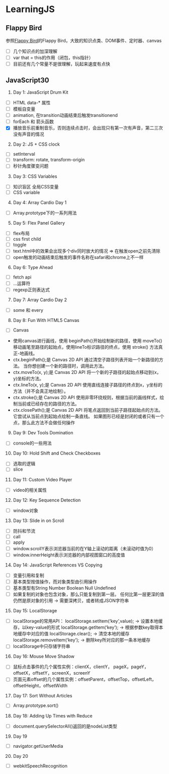 # LearningJS

## Flappy Bird
参照[Flappy Bird](https://github.com/tzc123/canvas_game)的Flappy Bird，大致的知识点类、DOM事件、定时器、canvas

- [ ] 几个知识点的加深理解
- [ ] var that = this的作用（闭包，this指针）
- [ ] 目前还有几个常量不是很理解，玩起来速度有点快

## JavaScript30
1. Day 1: JavaScript Drum Kit
- [ ] HTML data-* 属性
- [ ] 模板自变量
- [ ] animation, 在transition动画结束后触发transitionend
- [ ] forEach 和 箭头函数 
- [x] 播放音乐前重制音乐，否则连续点击时，会出现只有第一次有声音，第二三次没有声音的情况

2. Day 2: JS + CSS clock
- [ ] setInterval
- [ ] transform: rotate, transform-origin
- [ ] 秒针角度骤变问题

3. Day 3: CSS Variables
- [ ] 知识盲区 全局CSS变量
- [ ] CSS variable

4. Day 4: Array Cardio Day 1
- [ ] Array.prototype下的一系列用法

5. Day 5: Flex Panel Gallery
- [ ] flex布局
- [ ] css first child
- [ ] toggle
- [ ] text.html中的效果会出现多个div同时放大的情况 => 在触发open之前先清除
- [ ] open触发的动画结束后触发的事件名称在safari和chrome上不一样

6. Day 6: Type Ahead
- [ ] fetch api
- [ ] ...运算符
- [ ] regexp正则表达式

7. Day 7: Array Cardio Day 2
- [ ] some 和 every

8. Day 8: Fun With HTML5 Canvas
- [ ] Canvas
- 使用canvas进行画线，使用 beginPath()开始绘制新的路径，使用 moveTo()移动画笔至路径的起始点，使用lineTo标识路径的终点，使用 stroke() 方法真正-地画线。
- ctx.beginPath();是 Canvas 2D API 通过清空子路径列表开始一个新路径的方法。 当你想创建一个新的路径时，调用此方法。
- ctx.moveTo(x, y);是 Canvas 2D API 将一个新的子路径的起始点移动到(x，y)坐标的方法。
- ctx.lineTo(x, y);是 Canvas 2D API 使用直线连接子路径的终点到x，y坐标的方法（并不会真正地绘制）。
- ctx.stroke();是 Canvas 2D API 使用非零环绕规则，根据当前的画线样式，绘制当前或已经存在的路径的方法。
- ctx.closePath();是 Canvas 2D API 将笔点返回到当前子路径起始点的方法。它尝试从当前点到起始点绘制一条直线。 如果图形已经是封闭的或者只有一个点，那么此方法不会做任何操作

9. Day 9: Dev Tools Domination
- [ ] console的一些用法

10. Day 10: Hold Shift and Check Checkboxes
- [ ] 选取的逻辑
- [ ] slice

11. Day 11: Custom Video Player
- [ ] video的相关属性

12. Day 12: Key Sequence Detection
- [ ] window对象

13. Day 13: Slide in on Scroll
- [ ] 防抖和节流
- [ ] call
- [ ] apply
- [ ] window.scrollY表示浏览器当前的在Y轴上滚动的距离（未滚动时值为0）
- [ ] window.innerHeight表示浏览器的内部视图窗口的高度值

14. Day 14: JavaScript References VS Copying
- [ ] 变量引用和复制
- [ ] 基本类型按值操作，而对象类型由引用操作
- [ ] 基本类型有String Number Boolean Null Undefined
- [ ] 如果复制的对象也包含对象，那么只能复制到第一层。 任何比第一层更深的值仍然是原对象的引用 -> 需要深拷贝，或者转成JSON字符串

15. Day 15: LocalStorage
- [ ] localStorage的常用API：
localStorage.setItem(‘key’,value); -> 设置本地缓存，以key-value的形式
localStorage.getItem(‘key’); -> 根据参数key取得本地缓存中对应的值
localStorage.clear(); -> 清空本地的缓存
localStorage.removeItem(‘key’); -> 删除key所对应的那一条本地缓存
- [ ] localStorage中只存储字符串

16. Day 16: Mouse Move Shadow
- [ ] 鼠标点击事件的几个属性实例：clientX，clientY， pageX，pageY，offsetX，offsetY，screenX，screenY
- [ ] 页面元素offset的几个属性实例：offsetParent，offsetTop，offsetLeft，offsetHeight，offsetWidth

17. Day 17: Sort Without Articles
- [ ] Array.prototype.sort()

18. Day 18: Adding Up Times with Reduce
- [ ] document.querySelectorAll()返回的是nodeList类型

19. Day 19
- [ ] navigator.getUserMedia

20. Day 20
- [ ] webkitSpeechRecognition